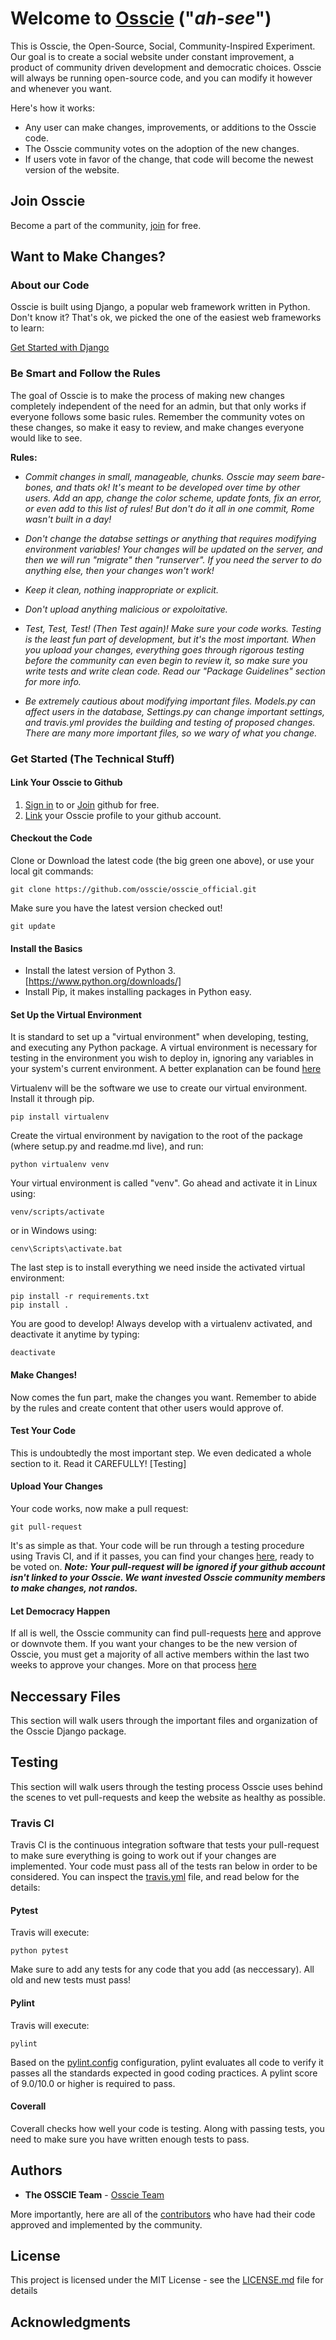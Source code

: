# Welcome to [Osscie](https://www.google.com) ("_ah-see_")

This is Osscie, the Open-Source, Social, Community-Inspired Experiment. Our goal is to create a social website under constant improvement, a product of community driven development and democratic choices. Osscie will always be running open-source code, and you can modify it however and whenever you want. 

Here's how it works:
* Any user can make changes, improvements, or additions to the Osscie code.
* The Osscie community votes on the adoption of the new changes.
* If users vote in favor of the change, that code will become the newest version of the website.


## Join Osscie

Become a part of the community, [join](https://www.google.com) for free.



## Want to Make Changes?
### About our Code

Osscie is built using Django, a popular web framework written in Python. Don't know it? That's ok, we picked the one of the easiest web frameworks to learn:

  [Get Started with Django](https://www.djangoproject.com/start/)
  


### Be Smart and Follow the Rules
The goal of Osscie is to make the process of making new changes completely independent of the need for an admin, but that only works if everyone follows some basic rules. Remember the community votes on these changes, so make it easy to review, and make changes everyone would like to see.

**Rules:**

* _Commit changes in small, manageable, chunks. Osscie may seem bare-bones, and thats ok! It's meant to be developed over time by other users. Add an app, change the color scheme, update fonts, fix an error, or even add to this list of rules! But don't do it all in one commit, Rome wasn't built in a day!_

* _Don't change the databse settings or anything that requires modifying environment variables! Your changes will be updated on the server, and then we will run "migrate" then "runserver". If you need the server to do anything else, then your changes won't work!_

* _Keep it clean, nothing inappropriate or explicit._

* _Don't upload anything malicious or expoloitative._

* _Test, Test, Test! (Then Test again)! Make sure your code works. Testing is the least fun part of development, but it's the most important. When you upload your changes, everything goes through rigorous testing before the community can even begin to review it, so make sure you write tests and write clean code. Read our "Package Guidelines" section for more info._

* _Be extremely cautious about modifying important files. Models.py can affect users in the database, Settings.py can change important settings, and travis.yml provides the building and testing of proposed changes. There are many more important files, so we wary of what you change._

### Get Started (The Technical Stuff)
#### Link Your Osscie to Github
1. [Sign in](https://github.com/login) to or [Join](https://github.com/join) github for free. 
2. [Link](https://www.google.com) your Osscie profile to your github account.


#### Checkout the Code
Clone or Download the latest code (the big green one above), or use your local git commands:

```
git clone https://github.com/osscie/osscie_official.git
```

Make sure you have the latest version checked out!
```
git update
```


#### Install the Basics
* Install the latest version of Python 3. [https://www.python.org/downloads/]
* Install Pip, it makes installing packages in Python easy.

#### Set Up the Virtual Environment
It is standard to set up a "virtual environment" when developing, testing, and executing any Python package. A virtual environment is necessary for testing in the environment you wish to deploy in, ignoring any variables in your system's current environment. A better explanation can be found [here](https://www.google.com)

Virtualenv will be the software we use to create our virtual environment. Install it through pip.
  ```
  pip install virtualenv
  ```

Create the virtual environment by navigation to the root of the package (where setup.py and readme.md live), and run:
  ```
  python virtualenv venv
  ```

Your virtual environment is called "venv". Go ahead and activate it in Linux using:
  ```
  venv/scripts/activate
  ```
  or in Windows using:
  ```
  cenv\Scripts\activate.bat
  ```

The last step is to install everything we need inside the activated virtual environment:
  ```
  pip install -r requirements.txt
  pip install .
  ```

You are good to develop! Always develop with a virtualenv activated, and deactivate it anytime by typing:
  ```
  deactivate
  ```

#### Make Changes!
Now comes the fun part, make the changes you want. Remember to abide by the rules and create content that other users would approve of.

#### Test Your Code
This is undoubtedly the most important step. We even dedicated a whole section to it. Read it CAREFULLY! [Testing]

#### Upload Your Changes
Your code works, now make a pull request:
  ```
  git pull-request
  ```
It's as simple as that. Your code will be run through a testing procedure using Travis CI, and if it passes, you can find your changes [here](https://www.google.com), ready to be voted on.
**_Note: Your pull-request will be ignored if your github account isn't linked to your Osscie. We want invested Osscie community members to make changes, not randos._**


#### Let Democracy Happen
If all is well, the Osscie community can find pull-requests [here](https://www.google.com) and approve or downvote them. If you want your changes to be the new version of Osscie, you must get a majority of all active members within the last two weeks to approve your changes. More on that process [here](https://www.google.com)


## Neccessary Files
This section will walk users through the important files and organization of the Osscie Django package.

## Testing
This section will walk users through the testing process Osscie uses behind the scenes to vet pull-requests and keep the website as healthy as possible.

### Travis CI
Travis CI is the continuous integration software that tests your pull-request to make sure everything is going to work out if your changes are implemented. Your code must pass all of the tests ran below in order to be considered. You can inspect the [travis.yml](https://www.google.com) file, and read below for the details:

#### Pytest
Travis will execute:
  ```
  python pytest
  ```
 Make sure to add any tests for any code that you add (as neccessary). All old and new tests must pass!
 
#### Pylint
Travis will execute:
  ```
  pylint
  ```
Based on the [pylint.config](https://www.google.com) configuration, pylint evaluates all code to verify it passes all the standards expected in good coding practices. A pylint score of 9.0/10.0 or higher is required to pass.

#### Coverall
Coverall checks how well your code is testing. Along with passing tests, you need to make sure you have written enough tests
to pass.


## Authors

* **The OSSCIE Team** - [Osscie Team](https://github.com/osscie)

More importantly, here are all of the [contributors](https://github.com/your/project/contributors) who have had their code approved and implemented by the community.

## License

This project is licensed under the MIT License - see the [LICENSE.md](LICENSE.md) file for details

## Acknowledgments
